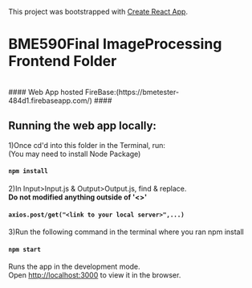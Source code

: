 This project was bootstrapped with [Create React App](https://github.com/facebook/create-react-app).

# BME590Final ImageProcessing Frontend Folder #
<br>
#### Web App hosted FireBase:(https://bmetester-484d1.firebaseapp.com/) ####

## Running the web app locally: ##

1)Once cd'd into this folder in the Terminal, run: 
<br>(You may need to install Node Package)

#### `npm install`

2)In Input>Input.js & Output>Output.js, find & replace. 
<br>**Do not modified anything outside of '<>'**

#### `axios.post/get("<link to your local server>",...)`

3)Run the following command in the terminal where you ran npm install

#### `npm start`

Runs the app in the development mode.<br>
Open [http://localhost:3000](http://localhost:3000) to view it in the browser.



